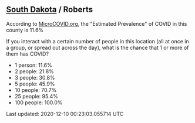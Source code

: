
## [South Dakota](/united-states/south-dakota) / Roberts

According to [MicroCOVID.org](http://microcovid.org),
the "Estimated Prevalence" of COVID in this county is 11.6%

If you interact with a certain number of people in this location
(all at once in a group, or spread out across the day), what is the chance that
1 or more of them has COVID?

- 1 person: 11.6%
- 2 people: 21.8%
- 3 people: 30.8%
- 5 people: 45.9%
- 10 people: 70.7%
- 25 people: 95.4%
- 100 people: 100.0%

Last updated: 2020-12-10 00:23:03.055714 UTC

